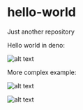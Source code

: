 # hello-world
Just another repository

Hello world in deno:

![alt text](https://i.imgur.com/3dcNHID.png)


More complex example:

![alt text](https://i.imgur.com/iwq31JH.png)

![alt text](https://i.imgur.com/vr7DP2i.png)
